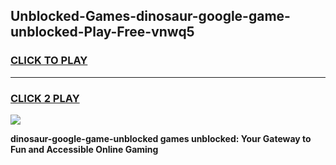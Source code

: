 
## Unblocked-Games-dinosaur-google-game-unblocked-Play-Free-vnwq5
<h3>
<a href="https://premium76.site?title=dinosaur-google-game-unblocked&ref=09A">CLICK TO PLAY</a></h3>
<hr>

<h3>
<a href="https://premium76.site?title=dinosaur-google-game-unblocked&ref=09A">CLICK 2 PLAY</a>
  
</h3>

<a href="https://premium76.site?title=dinosaur-google-game-unblocked&ref=09A"><img src="https://clearcache.store/games.png"></a>


**dinosaur-google-game-unblocked games unblocked: Your Gateway to Fun and Accessible Online Gaming**

